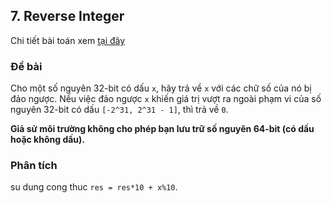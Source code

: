 ## 7. Reverse Integer

Chi tiết bài toán xem [tại đây](https://leetcode.com/problems/reverse-integer/)

### Đề bài
Cho một số nguyên 32-bit có dấu `x`, hãy trả về `x` với các chữ số của nó bị đảo ngược. Nếu việc đảo ngược `x` khiến giá trị vượt ra ngoài phạm vi của số nguyên 32-bit có dấu `[-2^31, 2^31 - 1]`, thì trả về `0`.

**Giả sử môi trường không cho phép bạn lưu trữ số nguyên 64-bit (có dấu hoặc không dấu).**

### Phân tích
su dung cong thuc `res = res*10 + x%10`.